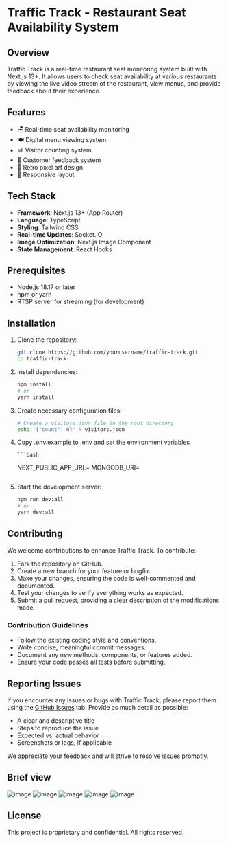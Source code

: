 # Traffic Track - Restaurant Seat Availability System

## Overview

Traffic Track is a real-time restaurant seat monitoring system built with Next.js 13+. It allows users to check seat availability at various restaurants by viewing the live video stream of the restaurant, view menus, and provide feedback about their experience.

## Features

-   🪑 Real-time seat availability monitoring
-   🍽️ Digital menu viewing system
-   📊 Visitor counting system
-   💬 Customer feedback system
-   🎨 Retro pixel art design
-   📱 Responsive layout

## Tech Stack

-   **Framework**: Next.js 13+ (App Router)
-   **Language**: TypeScript
-   **Styling**: Tailwind CSS
-   **Real-time Updates**: Socket.IO
-   **Image Optimization**: Next.js Image Component
-   **State Management**: React Hooks

## Prerequisites

-   Node.js 18.17 or later
-   npm or yarn
-   RTSP server for streaming (for development)

## Installation

1.  Clone the repository:

    ```bash
    git clone https://github.com/yourusername/traffic-track.git
    cd traffic-track
    ```

2.  Install dependencies:

    ```bash
    npm install
    # or
    yarn install
    ```

3.  Create necessary configuration files:

    ```bash
    # Create a visitors.json file in the root directory
    echo '{"count": 0}' > visitors.json
    ```

4.  Copy .env.example to .env and set the environment variables

        ```bash

    NEXT_PUBLIC_APP_URL=
    MONGODB_URI=

    ```

5.  Start the development server:

    ```bash
    npm run dev:all
    # or
    yarn dev:all
    ```

## Contributing

We welcome contributions to enhance Traffic Track. To contribute:

1. Fork the repository on GitHub.
2. Create a new branch for your feature or bugfix.
3. Make your changes, ensuring the code is well-commented and documented.
4. Test your changes to verify everything works as expected.
5. Submit a pull request, providing a clear description of the modifications made.

### Contribution Guidelines

-   Follow the existing coding style and conventions.
-   Write concise, meaningful commit messages.
-   Document any new methods, components, or features added.
-   Ensure your code passes all tests before submitting.

## Reporting Issues

If you encounter any issues or bugs with Traffic Track, please report them using the [GitHub Issues](https://github.com/cuonglamphu/traffic-track/issues) tab. Provide as much detail as possible:

-   A clear and descriptive title
-   Steps to reproduce the issue
-   Expected vs. actual behavior
-   Screenshots or logs, if applicable

We appreciate your feedback and will strive to resolve issues promptly.

## Brief view

![image](https://github.com/user-attachments/assets/386cfa5c-9cc7-4859-838e-5604af78011e)
![image](https://github.com/user-attachments/assets/803bc215-d366-4266-a6c1-847367e59fe0)
![image](https://github.com/user-attachments/assets/f2380a48-ec26-4cbb-952e-81f409567ae3)
![image](https://github.com/user-attachments/assets/4ca70b9c-fb76-4e41-8f8a-5c0988b492fa)
![image](https://github.com/user-attachments/assets/7c6f6af8-6ce0-43e6-a2db-a9444a350f8e)

## License

This project is proprietary and confidential. All rights reserved.
